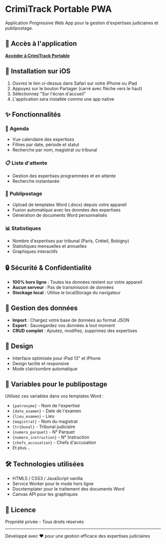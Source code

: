 # CrimiTrack Portable PWA

Application Progressive Web App pour la gestion d'expertises judiciaires et publipostage.

## 🚀 Accès à l'application

**[Accéder à CrimiTrack Portable](https://i3ak4.github.io/crimitrack-pwa/)**

## 📱 Installation sur iOS

1. Ouvrez le lien ci-dessus dans Safari sur votre iPhone ou iPad
2. Appuyez sur le bouton Partager (carré avec flèche vers le haut)
3. Sélectionnez "Sur l'écran d'accueil"
4. L'application sera installée comme une app native

## ✨ Fonctionnalités

### 📅 **Agenda**
- Vue calendaire des expertises
- Filtres par date, période et statut
- Recherche par nom, magistrat ou tribunal

### 📋 **Liste d'attente**
- Gestion des expertises programmées et en attente
- Recherche instantanée

### 📄 **Publipostage**
- Upload de templates Word (.docx) depuis votre appareil
- Fusion automatique avec les données des expertises
- Génération de documents Word personnalisés

### 📊 **Statistiques**
- Nombre d'expertises par tribunal (Paris, Créteil, Bobigny)
- Statistiques mensuelles et annuelles
- Graphiques interactifs

## 🔒 Sécurité & Confidentialité

- **100% hors ligne** : Toutes les données restent sur votre appareil
- **Aucun serveur** : Pas de transmission de données
- **Stockage local** : Utilise le localStorage du navigateur

## 💾 Gestion des données

- **Import** : Chargez votre base de données au format JSON
- **Export** : Sauvegardez vos données à tout moment
- **CRUD complet** : Ajoutez, modifiez, supprimez des expertises

## 🎨 Design

- Interface optimisée pour iPad 13" et iPhone
- Design tactile et responsive
- Mode clair/sombre automatique

## 📝 Variables pour le publipostage

Utilisez ces variables dans vos templates Word :
- `{patronyme}` - Nom de l'expertisé
- `{date_examen}` - Date de l'examen
- `{lieu_examen}` - Lieu
- `{magistrat}` - Nom du magistrat
- `{tribunal}` - Tribunal judiciaire
- `{numero_parquet}` - N° Parquet
- `{numero_instruction}` - N° Instruction
- `{chefs_accusation}` - Chefs d'accusation
- Et plus...

## 🛠 Technologies utilisées

- HTML5 / CSS3 / JavaScript vanilla
- Service Worker pour le mode hors ligne
- Docxtemplater pour le traitement des documents Word
- Canvas API pour les graphiques

## 📄 Licence

Propriété privée - Tous droits réservés

---

Développé avec ❤️ pour une gestion efficace des expertises judiciaires
